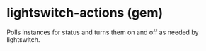 # lightswitch-actions (gem)

Polls instances for status and turns them on and off as needed by lightswitch.
